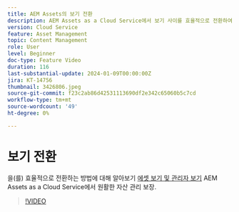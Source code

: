 ```yaml
---
title: AEM Assets의 보기 전환
description: AEM Assets as a Cloud Service에서 보기 사이를 효율적으로 전환하여 원활한 에셋 관리를 보장하는 방법을 알아봅니다.
version: Cloud Service
feature: Asset Management
topic: Content Management
role: User
level: Beginner
doc-type: Feature Video
duration: 116
last-substantial-update: 2024-01-09T00:00:00Z
jira: KT-14756
thumbnail: 3426806.jpeg
source-git-commit: f23c2ab86d42531113690df2e342c65060b5c7cd
workflow-type: tm+mt
source-wordcount: '49'
ht-degree: 0%

---
```



# 보기 전환

을(를) 효율적으로 전환하는 방법에 대해 알아보기 [에셋 보기 및 관리자 보기](https://experienceleague.adobe.com/docs/experience-manager-cloud-service/content/assets/overview.html#persona-based-experiences) AEM Assets as a Cloud Service에서 원활한 자산 관리 보장.

>[!VIDEO](https://video.tv.adobe.com/v/3426806/?learn=on)
